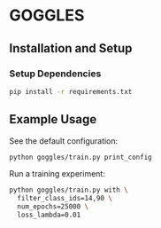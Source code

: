 # GOGGLES

## Installation and Setup

### Setup Dependencies
```bash
pip install -r requirements.txt
```

## Example Usage
See the default configuration:

```bash
python goggles/train.py print_config
```

Run a training experiment:
```bash
python goggles/train.py with \
  filter_class_ids=14,90 \
  num_epochs=25000 \
  loss_lambda=0.01
```
